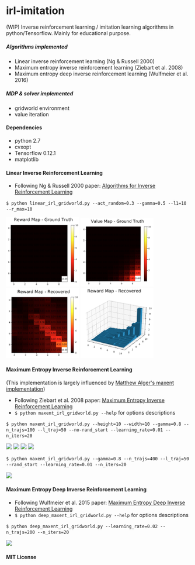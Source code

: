 # irl-imitation
(WIP) Inverse reinforcement learning / imitation learning algorithms in python/Tensorflow. Mainly for educational purpose.

##### Algorithms implemented 

- Linear inverse reinforcement learning (Ng & Russell 2000)
- Maximum entropy inverse reinforcement learning (Ziebart et al. 2008)
- Maximum entropy deep inverse reinforcement learning (Wulfmeier et al. 2016)

##### MDP & solver implemented

- gridworld environment
- value iteration

#### Dependencies

- python 2.7
- cvxopt
- Tensorflow 0.12.1
- matplotlib


#### Linear Inverse Reinforcement Learning

- Following Ng & Russell 2000 paper: [Algorithms for Inverse Reinforcement Learning](http://ai.stanford.edu/~ang/papers/icml00-irl.pdf)

```
$ python linear_irl_gridworld.py --act_random=0.3 --gamma=0.5 --l1=10 --r_max=10
```

<img src="imgs/rmap_gt.jpg" width="200"> <img src="imgs/vmap_gt.jpg" width="200"> <img src="imgs/rmap_lirl.jpg" width="200"> <img src="imgs/rmap_lirl_3d.jpg" width="200"> 

#### Maximum Entropy Inverse Reinforcement Learning

(This implementation is largely influenced by [Matthew Alger's maxent implementation](https://github.com/MatthewJA/Inverse-Reinforcement-Learning/blob/master/irl/maxent.py))

- Following Ziebart et al. 2008 paper: [Maximum Entropy Inverse Reinforcement Learning](https://www.aaai.org/Papers/AAAI/2008/AAAI08-227.pdf)
- `$ python maxent_irl_gridworld.py --help` for options descriptions

<!-- ```
$ python maxent_gridworld.py --gamma=0.8 --n_trajs=100 --l_traj=20 --no-rand_start --learning_rate=0.01 --n_iters=20
```

<img src="imgs/rmap_gt_maxent.jpg" width="200"> <img src="imgs/vmap_gt_maxent.jpg" width="200"> <img src="imgs/rmap_maxent.jpg" width="200"> <img src="imgs/rmap_maxent_3d.jpg" width="200"> 
 -->

```
$ python maxent_irl_gridworld.py --height=10 --width=10 --gamma=0.8 --n_trajs=100 --l_traj=50 --no-rand_start --learning_rate=0.01 --n_iters=20
```

<img src="imgs/rmap_gt_maxent_10.jpg" width="200"> <img src="imgs/vmap_gt_maxent_10.jpg" width="200"> <img src="imgs/rmap_maxent_10.jpg" width="200"> <img src="imgs/rmap_maxent_3d_10.jpg" width="200"> 

```
$ python maxent_irl_gridworld.py --gamma=0.8 --n_trajs=400 --l_traj=50 --rand_start --learning_rate=0.01 --n_iters=20
```

<img src="imgs/maxent5_2r.jpg" width="830">

#### Maximum Entropy Deep Inverse Reinforcement Learning

- Following Wulfmeier et al. 2015 paper: [Maximum Entropy Deep Inverse Reinforcement Learning](https://arxiv.org/pdf/1507.04888.pdf)
- `$ python deep_maxent_irl_gridworld.py --help` for options descriptions

```
$ python deep_maxent_irl_gridworld.py --learning_rate=0.02 --n_trajs=200 --n_iters=20
```

<img src="imgs/deep_maxent_5s.jpg" width="830">

#### MIT License



